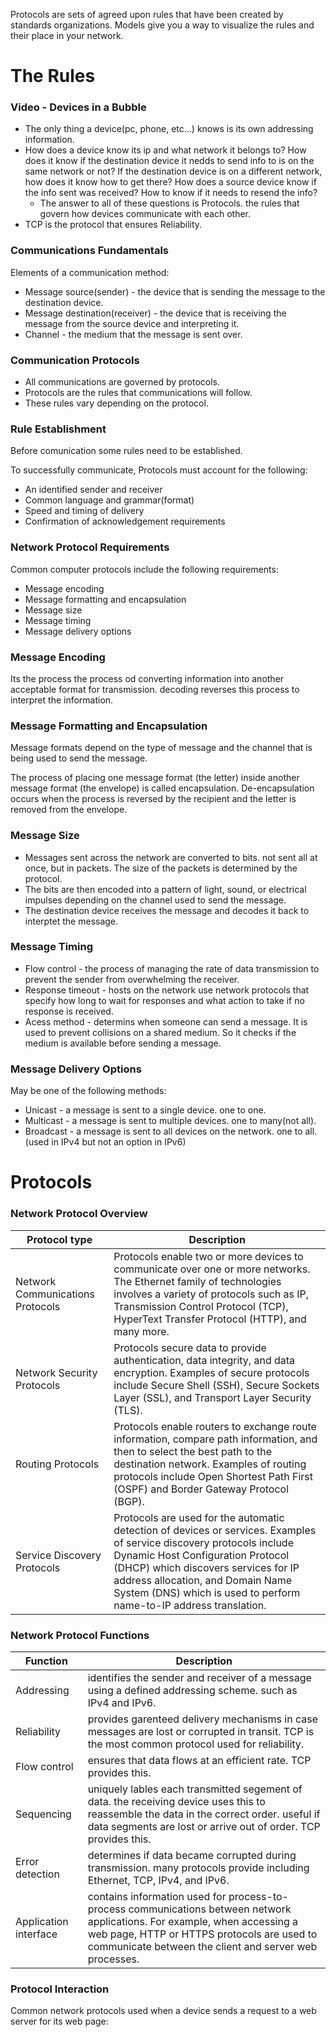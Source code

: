 Protocols are sets of agreed upon rules that have been created by standards organizations.
Models give you a way to visualize the rules and their place in your network.

# The Rules

### Video - Devices in a Bubble

- The only thing a device(pc, phone, etc...) knows is its own addressing information.
- How does a device know its ip and what network it belongs to?
  How does it know if the destination device it nedds to send info to is on the same network or not?
  If the destination device is on a different network, how does it know how to get there?
  How does a source device know if the info sent was received?
  How to know if it needs to resend the info?
    - The answer to all of these questions is Protocols. the rules that govern how devices communicate with each other.
- TCP is the protocol that ensures Reliability.

### Communications Fundamentals

Elements of a communication method:
- Message source(sender) - the device that is sending the message to the destination device.
- Message destination(receiver) - the device that is receiving the message from the source device and interpreting it.
- Channel - the medium that the message is sent over.

### Communication Protocols

- All communications are governed by protocols.
- Protocols are the rules that communications will follow.
- These rules vary depending on the protocol.

### Rule Establishment

Before comunication some rules need to be established.

To successfully communicate, Protocols must account for the following:
- An identified sender and receiver
- Common language and grammar(format)
- Speed and timing of delivery
- Confirmation of acknowledgement requirements

### Network Protocol Requirements

Common computer protocols include the following requirements:

- Message encoding
- Message formatting and encapsulation
- Message size
- Message timing
- Message delivery options

### Message Encoding

Its the process the process od converting information into another acceptable format for transmission. decoding reverses this process to interpret the information.

### Message Formatting and Encapsulation

Message formats depend on the type of message and the channel that is being used to send the message.

The process of placing one message format (the letter) inside another message format (the envelope) is called encapsulation. De-encapsulation occurs when the process is reversed by the recipient and the letter is removed from the envelope.

### Message Size

- Messages sent across the network are converted to bits. not sent all at once, but in packets. The size of the packets is determined by the protocol.
- The bits are then encoded into a pattern of light, sound, or electrical impulses depending on the channel used to send the message.
- The destination device receives the message and decodes it back to interptet the message.

### Message Timing

- Flow control - the process of managing the rate of data transmission to prevent the sender from overwhelming the receiver.
- Response timeout - hosts on the network use network protocols that specify how long to wait for responses and what action to take if no response is received.
- Acess method - determins when someone can send a message. It is used to prevent collisions on a shared medium. So it checks if the medium is available before sending a message.

### Message Delivery Options

May be one of the following methods:
- Unicast - a message is sent to a single device. one to one.
- Multicast - a message is sent to multiple devices. one to many(not all).
- Broadcast - a message is sent to all devices on the network. one to all. (used in IPv4 but not an option in IPv6)

# Protocols

### Network Protocol Overview

Protocol type | Description
---|---
Network Communications Protocols | Protocols enable two or more devices to communicate over one or more networks. The Ethernet family of technologies involves a variety of protocols such as IP, Transmission Control Protocol (TCP), HyperText Transfer Protocol (HTTP), and many more.
Network Security Protocols | Protocols secure data to provide authentication, data integrity, and data encryption. Examples of secure protocols include Secure Shell (SSH), Secure Sockets Layer (SSL), and Transport Layer Security (TLS).
Routing Protocols | Protocols enable routers to exchange route information, compare path information, and then to select the best path to the destination network. Examples of routing protocols include Open Shortest Path First (OSPF) and Border Gateway Protocol (BGP).
Service Discovery Protocols | Protocols are used for the automatic detection of devices or services. Examples of service discovery protocols include Dynamic Host Configuration Protocol (DHCP) which discovers services for IP address allocation, and Domain Name System (DNS) which is used to perform name-to-IP address translation.

### Network Protocol Functions

Function | Description
---|---
Addressing | identifies the sender and receiver of a message using a defined addressing scheme. such as IPv4 and IPv6.
Reliability | provides garenteed delivery mechanisms in case messages are lost or corrupted in transit. TCP is the most common protocol used for reliability.
Flow control | ensures that data flows at an efficient rate. TCP provides this.
Sequencing | uniquely lables each transmitted segement of data. the receiving device uses this to reassemble the data in the correct order. useful if data segments are lost or arrive out of order. TCP provides this.
Error detection | determines if data became corrupted during transmission. many protocols provide including Ethernet, TCP, IPv4, and IPv6.
Application interface | contains information used for process-to-process communications between network applications. For example, when accessing a web page, HTTP or HTTPS protocols are used to communicate between the client and server web processes.

### Protocol Interaction

Common network protocols used when a device sends a request to a web server for its web page:

